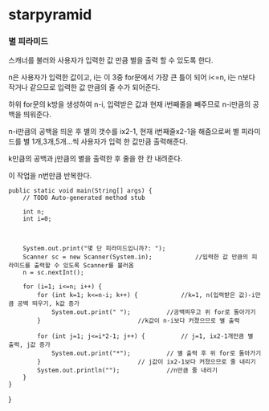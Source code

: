 # starpyramid

### 별 피라미드

스캐너를 불러와 사용자가 입력한 값 만큼 별을 출력 할 수 있도록 한다.

n은 사용자가 입력한 값이고, i는 이 3중 for문에서 가장 큰 틀이 되어 i<=n, i는 n보다 작거나 같으므로 입력한 값 만큼의 줄 수가 되어준다.

하위 for문의 k방을 생성하여 n-i, 입력받은 값과 현재 i번째줄을 빼주므로 n-i만큼의 공백을 띄워준다.

n-i만큼의 공백을 띄운 후 별의 갯수를 ix2-1, 현재 i번째줄x2-1을 해줌으로써 별 피라미드를 별 1개,3개,5개...씩 사용자가 입력 한 값만큼 출력해준다.

k만큼의 공백과 j만큼의 별을 출력한 후 줄을 한 칸 내려준다.

이 작업을 n번만큼 반복한다.

	public static void main(String[] args) {
		// TODO Auto-generated method stub
		
		int n;
		int i=0;
		
		
		
		System.out.print("몇 단 피라미드입니까?: ");
		Scanner sc = new Scanner(System.in);			//입력한 값 만큼의 피라미드를 출력할 수 있도록 Scanner를 불러옴
		n = sc.nextInt();			
		
		for (i=1; i<=n; i++) { 
			for (int k=1; k<=n-i; k++) { 			//k=1, n(입력받은 값)-i만큼 공백 띄우기, k값 증가
				System.out.print(" "); 			//공백띄우고 위 for로 돌아가기
			}	 		     			//k값이 n-i보다 커졌으므로 별 출력
			
			for (int j=1; j<=i*2-1; j++) {			// j=1, ix2-1개만큼 별 출력, j값 증가
				System.out.print("*"); 			// 별 출력 후 위 for로 돌아가기
			}			       			// j값이 ix2-1보다 커졌으므로 줄 내리기
			System.out.println(""); 			//n만큼 줄 내리기
		}
	}

}
